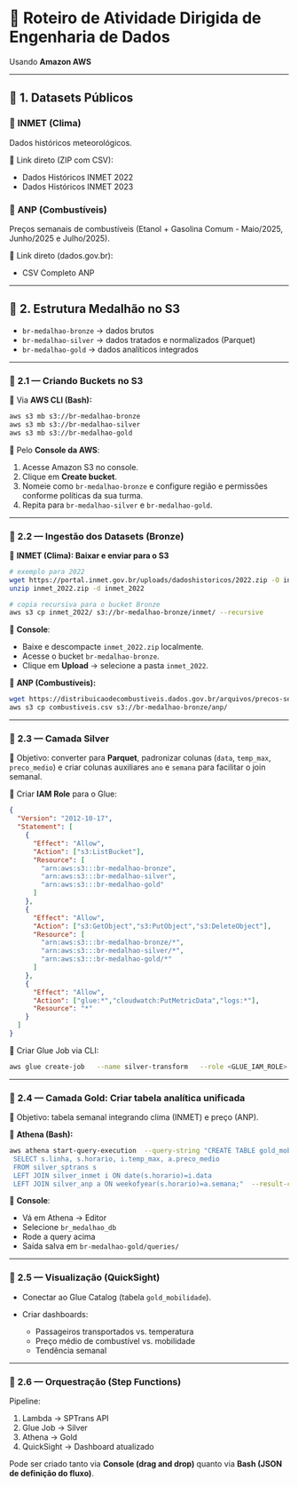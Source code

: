 # 📘 **Roteiro de Atividade Dirigida de Engenharia de Dados**  
Usando **Amazon AWS**

---

## 📂 **1. Datasets Públicos**

### 🔹 **INMET (Clima)**  
Dados históricos meteorológicos.  

🔗 Link direto (ZIP com CSV):  
- Dados Históricos INMET 2022  
- Dados Históricos INMET 2023  

### 🔹 **ANP (Combustíveis)**  
Preços semanais de combustíveis (Etanol + Gasolina Comum - Maio/2025, Junho/2025 e Julho/2025).  

🔗 Link direto (dados.gov.br):  
- CSV Completo ANP  

---

## 📂 **2. Estrutura Medalhão no S3**

- `br-medalhao-bronze` → dados brutos  
- `br-medalhao-silver` → dados tratados e normalizados (Parquet)  
- `br-medalhao-gold` → dados analíticos integrados  

---

### 🔹 **2.1 — Criando Buckets no S3**

📌 Via **AWS CLI (Bash):**
```bash
aws s3 mb s3://br-medalhao-bronze
aws s3 mb s3://br-medalhao-silver
aws s3 mb s3://br-medalhao-gold
```

📌 Pelo **Console da AWS**:

1. Acesse Amazon S3 no console.
2. Clique em **Create bucket**.
3. Nomeie como `br-medalhao-bronze` e configure região e permissões conforme políticas da sua turma.
4. Repita para `br-medalhao-silver` e `br-medalhao-gold`.

---

### 🔹 **2.2 — Ingestão dos Datasets (Bronze)**

📌 **INMET (Clima): Baixar e enviar para o S3**

```bash
# exemplo para 2022
wget https://portal.inmet.gov.br/uploads/dadoshistoricos/2022.zip -O inmet_2022.zip
unzip inmet_2022.zip -d inmet_2022

# copia recursiva para o bucket Bronze
aws s3 cp inmet_2022/ s3://br-medalhao-bronze/inmet/ --recursive
```

📌 **Console**:

* Baixe e descompacte `inmet_2022.zip` localmente.
* Acesse o bucket `br-medalhao-bronze`.
* Clique em **Upload** → selecione a pasta `inmet_2022`.

📌 **ANP (Combustíveis):**

```bash
wget https://distribuicaodecombustiveis.dados.gov.br/arquivos/precos-semanais/anp-precos-semanais.csv -O combustiveis.csv
aws s3 cp combustiveis.csv s3://br-medalhao-bronze/anp/
```

---

### 🔹 **2.3 — Camada Silver**

🎯 Objetivo: converter para **Parquet**, padronizar colunas (`data`, `temp_max`, `preco_medio`) e criar colunas auxiliares `ano` e `semana` para facilitar o join semanal.

📌 Criar **IAM Role** para o Glue:

```json
{
  "Version": "2012-10-17",
  "Statement": [
    {
      "Effect": "Allow",
      "Action": ["s3:ListBucket"],
      "Resource": [
        "arn:aws:s3:::br-medalhao-bronze",
        "arn:aws:s3:::br-medalhao-silver",
        "arn:aws:s3:::br-medalhao-gold"
      ]
    },
    {
      "Effect": "Allow",
      "Action": ["s3:GetObject","s3:PutObject","s3:DeleteObject"],
      "Resource": [
        "arn:aws:s3:::br-medalhao-bronze/*",
        "arn:aws:s3:::br-medalhao-silver/*",
        "arn:aws:s3:::br-medalhao-gold/*"
      ]
    },
    {
      "Effect": "Allow",
      "Action": ["glue:*","cloudwatch:PutMetricData","logs:*"],
      "Resource": "*"
    }
  ]
}
```

📌 Criar Glue Job via CLI:

```bash
aws glue create-job   --name silver-transform   --role <GLUE_IAM_ROLE>   --command '{"Name":"glueetl","ScriptLocation":"s3://br-medalhao-bronze/scripts/silver_transform.py"}'
```

---

### 🔹 **2.4 — Camada Gold: Criar tabela analítica unificada**

🎯 Objetivo: tabela semanal integrando clima (INMET) e preço (ANP).

📌 **Athena (Bash):**

```bash
aws athena start-query-execution  --query-string "CREATE TABLE gold_mobilidade AS
 SELECT s.linha, s.horario, i.temp_max, a.preco_medio
 FROM silver_sptrans s
 LEFT JOIN silver_inmet i ON date(s.horario)=i.data
 LEFT JOIN silver_anp a ON weekofyear(s.horario)=a.semana;"  --result-configuration OutputLocation=s3://br-medalhao-gold/queries/
```

📌 **Console**:

* Vá em Athena → Editor
* Selecione `br_medalhao_db`
* Rode a query acima
* Saída salva em `br-medalhao-gold/queries/`

---

### 🔹 **2.5 — Visualização (QuickSight)**

* Conectar ao Glue Catalog (tabela `gold_mobilidade`).
* Criar dashboards:

  * Passageiros transportados vs. temperatura
  * Preço médio de combustível vs. mobilidade
  * Tendência semanal

---

### 🔹 **2.6 — Orquestração (Step Functions)**

Pipeline:

1. Lambda → SPTrans API  
2. Glue Job → Silver  
3. Athena → Gold  
4. QuickSight → Dashboard atualizado  

Pode ser criado tanto via **Console (drag and drop)** quanto via **Bash (JSON de definição do fluxo)**.
